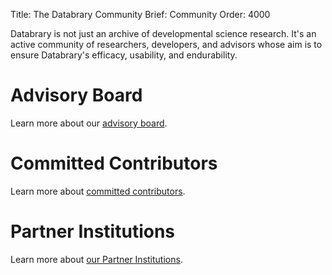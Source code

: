 Title: The Databrary Community
Brief: Community
Order: 4000

Databrary is not just an archive of developmental science research. It's an active community of researchers, developers, and advisors whose aim is to ensure Databrary's efficacy, usability, and endurability.

# Advisory Board

Learn more about our [advisory board](|filename|community/board.md).

# Committed Contributors

Learn more about [committed contributors](|filename|community//contributors.md).

# Partner Institutions

Learn more about [our Partner Institutions](|filename|community/community/partners.md).
